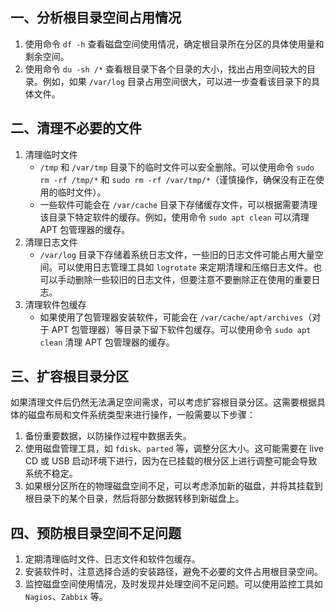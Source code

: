 ## 一、分析根目录空间占用情况

1. 使用命令 `df -h` 查看磁盘空间使用情况，确定根目录所在分区的具体使用量和剩余空间。
2. 使用命令 `du -sh /*` 查看根目录下各个目录的大小，找出占用空间较大的目录。例如，如果 `/var/log` 目录占用空间很大，可以进一步查看该目录下的具体文件。

## 二、清理不必要的文件

1. 清理临时文件
   - `/tmp` 和 `/var/tmp` 目录下的临时文件可以安全删除。可以使用命令 `sudo rm -rf /tmp/*` 和 `sudo rm -rf /var/tmp/*`（谨慎操作，确保没有正在使用的临时文件）。
   - 一些软件可能会在 `/var/cache` 目录下存储缓存文件，可以根据需要清理该目录下特定软件的缓存。例如，使用命令 `sudo apt clean` 可以清理 APT 包管理器的缓存。
2. 清理日志文件
   - `/var/log` 目录下存储着系统日志文件，一些旧的日志文件可能占用大量空间。可以使用日志管理工具如 `logrotate` 来定期清理和压缩日志文件。也可以手动删除一些较旧的日志文件，但要注意不要删除正在使用的重要日志。
3. 清理软件包缓存
   - 如果使用了包管理器安装软件，可能会在 `/var/cache/apt/archives`（对于 APT 包管理器）等目录下留下软件包缓存。可以使用命令 `sudo apt clean` 清理 APT 包管理器的缓存。

## 三、扩容根目录分区

如果清理文件后仍然无法满足空间需求，可以考虑扩容根目录分区。这需要根据具体的磁盘布局和文件系统类型来进行操作，一般需要以下步骤：

1. 备份重要数据，以防操作过程中数据丢失。
2. 使用磁盘管理工具，如 `fdisk`、`parted` 等，调整分区大小。这可能需要在 live CD 或 USB 启动环境下进行，因为在已挂载的根分区上进行调整可能会导致系统不稳定。
3. 如果根分区所在的物理磁盘空间不足，可以考虑添加新的磁盘，并将其挂载到根目录下的某个目录，然后将部分数据转移到新磁盘上。

## 四、预防根目录空间不足问题

1. 定期清理临时文件、日志文件和软件包缓存。
2. 安装软件时，注意选择合适的安装路径，避免不必要的文件占用根目录空间。
3. 监控磁盘空间使用情况，及时发现并处理空间不足问题。可以使用监控工具如 `Nagios`、`Zabbix` 等。